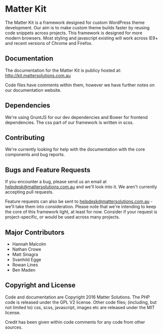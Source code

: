 # Matter Kit

The Matter Kit is a framework designed for custom WordPress theme development. Our aim is to make custom theme builds faster by reusing code snippets across projects. This framework is designed for more modern browsers. Most styling and javascript existing will work across IE9+ and recent versions of Chrome and Firefox.

## Documentation

The documentation for the Matter Kit is publicy hosted at: http://kit.mattersolutions.com.au

Code files have comments within them, however we have further notes on our documentation website.

## Dependencies

We're using GruntJS for our dev dependencies and Bower for frontend dependencies. The css part of our framework is written in scss. 

## Contributing

We're currently looking for help with the documentation with the core components and bug reports.

## Bugs and Feature Requests
If you encounter a bug, please send us an email at helpdesk@mattersolutions.com.au and we'll look into it. We aren't currently accepting pull requests.

Feature requests can also be sent to helpdesk@mattersolutions.com.au - we'll take them into consideration. Please note that we're intending to keep the core of this framework light, at least for now. Consider if your request is project-specific, or would be used across many projects. 

## Major Contributors

* Hannah Malcolm
* Nathan Crowe
* Matt Sinagra
* Svanhild Egge
* Rowan Lines
* Ben Maden

## Copyright and License

Code and documentation are Copyright 2016 Matter Solutions. The PHP code is released under the GPL V2 license. Other code files; (including, but not limited to) css, scss, javascript, images etc are released under the MIT license. 

Credit has been given within code comments for any code from other sources.